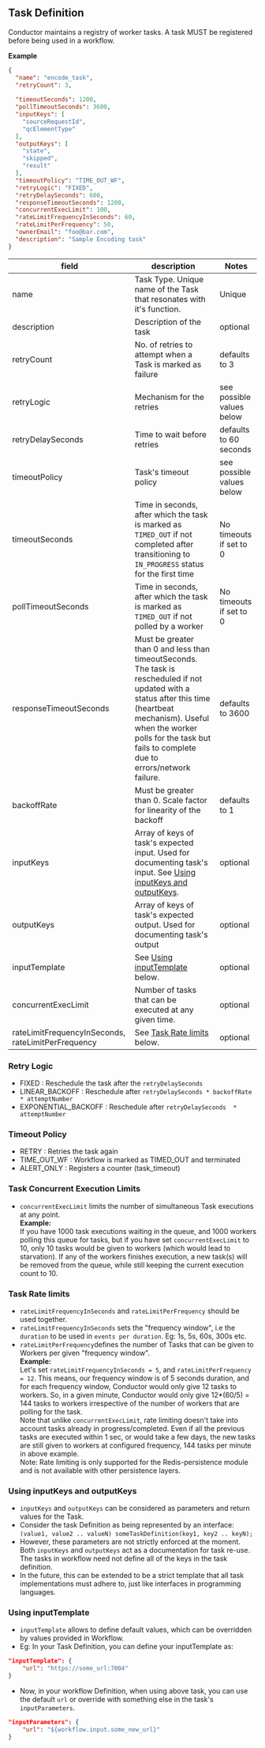 ## Task Definition
Conductor maintains a registry of worker tasks.  A task MUST be registered before being used in a workflow.

**Example**
``` json
{
  "name": "encode_task",
  "retryCount": 3,
  
  "timeoutSeconds": 1200,
  "pollTimeoutSeconds": 3600,
  "inputKeys": [
    "sourceRequestId",
    "qcElementType"
  ],
  "outputKeys": [
    "state",
    "skipped",
    "result"
  ],
  "timeoutPolicy": "TIME_OUT_WF",
  "retryLogic": "FIXED",
  "retryDelaySeconds": 600,
  "responseTimeoutSeconds": 1200,
  "concurrentExecLimit": 100,
  "rateLimitFrequencyInSeconds": 60,
  "rateLimitPerFrequency": 50,
  "ownerEmail": "foo@bar.com",
  "description": "Sample Encoding task"
}
```

|field|description|Notes|
|---|---|---|
|name|Task Type. Unique name of the Task that resonates with it's function.|Unique|
|description|Description of the task|optional|
|retryCount|No. of retries to attempt when a Task is marked as failure|defaults to 3|
|retryLogic|Mechanism for the retries|see possible values below|
|retryDelaySeconds|Time to wait before retries|defaults to 60 seconds|
|timeoutPolicy|Task's timeout policy|see possible values below|
|timeoutSeconds|Time in seconds, after which the task is marked as `TIMED_OUT` if not completed after transitioning to `IN_PROGRESS` status for the first time|No timeouts if set to 0|
|pollTimeoutSeconds|Time in seconds, after which the task is marked as `TIMED_OUT` if not polled by a worker|No timeouts if set to 0|
|responseTimeoutSeconds|Must be greater than 0 and less than timeoutSeconds. The task is rescheduled if not updated with a status after this time (heartbeat mechanism). Useful when the worker polls for the task but fails to complete due to errors/network failure.|defaults to 3600|
|backoffRate|Must be greater than 0. Scale factor for linearity of the backoff|defaults to 1|
|inputKeys|Array of keys of task's expected input.  Used for documenting task's input. See [Using inputKeys and outputKeys](#using-inputkeys-and-outputkeys). |optional|
|outputKeys|Array of keys of task's expected output.  Used for documenting task's output|optional|
|inputTemplate|See [Using inputTemplate](#using-inputtemplate) below.|optional|
|concurrentExecLimit|Number of tasks that can be executed at any given time.|optional|
|rateLimitFrequencyInSeconds, rateLimitPerFrequency|See [Task Rate limits](#task-rate-limits) below.|optional|


### Retry Logic

* FIXED : Reschedule the task after the ```retryDelaySeconds```
* LINEAR_BACKOFF : Reschedule after ```retryDelaySeconds * backoffRate * attemptNumber```
* EXPONENTIAL_BACKOFF : Reschedule after ```retryDelaySeconds  * attemptNumber```
 
### Timeout Policy

* RETRY : Retries the task again
* TIME_OUT_WF : Workflow is marked as TIMED_OUT and terminated
* ALERT_ONLY : Registers a counter (task_timeout)

### Task Concurrent Execution Limits

* `concurrentExecLimit` limits the number of simultaneous Task executions at any point.  
**Example:**  
If you have 1000 task executions waiting in the queue, and 1000 workers polling this queue for tasks, but if you have set `concurrentExecLimit` to 10, only 10 tasks would be given to workers (which would lead to starvation). If any of the workers finishes execution, a new task(s) will be removed from the queue, while still keeping the current execution count to 10.

### Task Rate limits

* `rateLimitFrequencyInSeconds` and `rateLimitPerFrequency` should be used together.
* `rateLimitFrequencyInSeconds` sets the "frequency window", i.e the `duration` to be used in `events per duration`. Eg: 1s, 5s, 60s, 300s etc.
* `rateLimitPerFrequency`defines the number of Tasks that can be given to Workers per given "frequency window".  
**Example:**  
Let's set `rateLimitFrequencyInSeconds = 5`, and `rateLimitPerFrequency = 12`. This means, our frequency window is of 5 seconds duration, and for each frequency window, Conductor would only give 12 tasks to workers. So, in a given minute, Conductor would only give 12*(60/5) = 144 tasks to workers irrespective of the number of workers that are polling for the task.  
Note that unlike `concurrentExecLimit`, rate limiting doesn't take into account tasks already in progress/completed. Even if all the previous tasks are executed within 1 sec, or would take a few days, the new tasks are still given to workers at configured frequency, 144 tasks per minute in above example.   
Note: Rate limiting is only supported for the Redis-persistence module and is not available with other persistence layers.

### Using inputKeys and outputKeys

* `inputKeys` and `outputKeys` can be considered as parameters and return values for the Task. 
* Consider the task Definition as being represented by an interface: ```(value1, value2 .. valueN) someTaskDefinition(key1, key2 .. keyN);```
* However, these parameters are not strictly enforced at the moment. Both `inputKeys` and `outputKeys` act as a documentation for task re-use. The tasks in workflow need not define all of the keys in the task definition.
* In the future, this can be extended to be a strict template that all task implementations must adhere to, just like interfaces in programming languages.

### Using inputTemplate

* `inputTemplate` allows to define default values, which can be overridden by values provided in Workflow.
* Eg: In your Task Definition, you can define your inputTemplate as:

```json
"inputTemplate": {
    "url": "https://some_url:7004"
}
```

* Now, in your workflow Definition, when using above task, you can use the default `url` or override with something else in the task's `inputParameters`.

```json
"inputParameters": {
    "url": "${workflow.input.some_new_url}"
}
```
